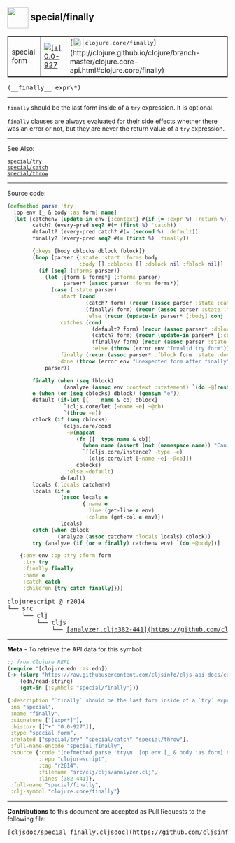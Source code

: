 ## <img width="48px" valign="middle" src="http://i.imgur.com/Hi20huC.png"> special/finally

 <table border="1">
<tr>

<td>special form</td>
<td><a href="https://github.com/cljsinfo/cljs-api-docs/tree/0.0-927"><img valign="middle" alt="[+] 0.0-927" src="https://img.shields.io/badge/+-0.0--927-lightgrey.svg"></a> </td>
<td>
[<img height="24px" valign="middle" src="http://i.imgur.com/1GjPKvB.png"> <samp>clojure.core/finally</samp>](http://clojure.github.io/clojure/branch-master/clojure.core-api.html#clojure.core/finally)
</td>
</tr>
</table>

 <samp>
(__finally__ expr\*)<br>
</samp>

---

`finally` should be the last form inside of a `try` expression. It is optional.

`finally` clauses are always evaluated for their side effects whether there was
an error or not, but they are never the return value of a `try` expression.

---


See Also:

[`special/try`](special_try.md)<br>
[`special/catch`](special_catch.md)<br>
[`special/throw`](special_throw.md)<br>

---


Source code:

```clj
(defmethod parse 'try
  [op env [_ & body :as form] name]
  (let [catchenv (update-in env [:context] #(if (= :expr %) :return %))
        catch? (every-pred seq? #(= (first %) 'catch))
        default? (every-pred catch? #(= (second %) :default))
        finally? (every-pred seq? #(= (first %) 'finally))

        {:keys [body cblocks dblock fblock]}
        (loop [parser {:state :start :forms body
                       :body [] :cblocks [] :dblock nil :fblock nil}]
          (if (seq? (:forms parser))
            (let [[form & forms*] (:forms parser)
                  parser* (assoc parser :forms forms*)]
              (case (:state parser)
                :start (cond
                         (catch? form) (recur (assoc parser :state :catches))
                         (finally? form) (recur (assoc parser :state :finally))
                         :else (recur (update-in parser* [:body] conj form)))
                :catches (cond
                           (default? form) (recur (assoc parser* :dblock form :state :finally))
                           (catch? form) (recur (update-in parser* [:cblocks] conj form))
                           (finally? form) (recur (assoc parser :state :finally))
                           :else (throw (error env "Invalid try form")))
                :finally (recur (assoc parser* :fblock form :state :done))
                :done (throw (error env "Unexpected form after finally"))))
            parser))

        finally (when (seq fblock)
                  (analyze (assoc env :context :statement) `(do ~@(rest fblock))))
        e (when (or (seq cblocks) dblock) (gensym "e"))
        default (if-let [[_ _ name & cb] dblock]
                  `(cljs.core/let [~name ~e] ~@cb)
                  `(throw ~e))
        cblock (if (seq cblocks)
                 `(cljs.core/cond
                   ~@(mapcat
                      (fn [[_ type name & cb]]
                        (when name (assert (not (namespace name)) "Can't qualify symbol in catch"))
                        `[(cljs.core/instance? ~type ~e)
                          (cljs.core/let [~name ~e] ~@cb)])
                      cblocks)
                   :else ~default)
                 default)
        locals (:locals catchenv)
        locals (if e
                 (assoc locals e
                        {:name e
                         :line (get-line e env)
                         :column (get-col e env)})
                 locals)
        catch (when cblock
                (analyze (assoc catchenv :locals locals) cblock))
        try (analyze (if (or e finally) catchenv env) `(do ~@body))]

    {:env env :op :try :form form
     :try try
     :finally finally
     :name e
     :catch catch
     :children [try catch finally]}))
```

 <pre>
clojurescript @ r2014
└── src
    └── clj
        └── cljs
            └── <ins>[analyzer.clj:382-441](https://github.com/clojure/clojurescript/blob/r2014/src/clj/cljs/analyzer.clj#L382-L441)</ins>
</pre>


---

__Meta__ - To retrieve the API data for this symbol:

```clj
;; from Clojure REPL
(require '[clojure.edn :as edn])
(-> (slurp "https://raw.githubusercontent.com/cljsinfo/cljs-api-docs/catalog/cljs-api.edn")
    (edn/read-string)
    (get-in [:symbols "special/finally"]))
```

```clj
{:description "`finally` should be the last form inside of a `try` expression. It is optional.\n\n`finally` clauses are always evaluated for their side effects whether there was\nan error or not, but they are never the return value of a `try` expression.",
 :ns "special",
 :name "finally",
 :signature ["[expr*]"],
 :history [["+" "0.0-927"]],
 :type "special form",
 :related ["special/try" "special/catch" "special/throw"],
 :full-name-encode "special_finally",
 :source {:code "(defmethod parse 'try\n  [op env [_ & body :as form] name]\n  (let [catchenv (update-in env [:context] #(if (= :expr %) :return %))\n        catch? (every-pred seq? #(= (first %) 'catch))\n        default? (every-pred catch? #(= (second %) :default))\n        finally? (every-pred seq? #(= (first %) 'finally))\n\n        {:keys [body cblocks dblock fblock]}\n        (loop [parser {:state :start :forms body\n                       :body [] :cblocks [] :dblock nil :fblock nil}]\n          (if (seq? (:forms parser))\n            (let [[form & forms*] (:forms parser)\n                  parser* (assoc parser :forms forms*)]\n              (case (:state parser)\n                :start (cond\n                         (catch? form) (recur (assoc parser :state :catches))\n                         (finally? form) (recur (assoc parser :state :finally))\n                         :else (recur (update-in parser* [:body] conj form)))\n                :catches (cond\n                           (default? form) (recur (assoc parser* :dblock form :state :finally))\n                           (catch? form) (recur (update-in parser* [:cblocks] conj form))\n                           (finally? form) (recur (assoc parser :state :finally))\n                           :else (throw (error env \"Invalid try form\")))\n                :finally (recur (assoc parser* :fblock form :state :done))\n                :done (throw (error env \"Unexpected form after finally\"))))\n            parser))\n\n        finally (when (seq fblock)\n                  (analyze (assoc env :context :statement) `(do ~@(rest fblock))))\n        e (when (or (seq cblocks) dblock) (gensym \"e\"))\n        default (if-let [[_ _ name & cb] dblock]\n                  `(cljs.core/let [~name ~e] ~@cb)\n                  `(throw ~e))\n        cblock (if (seq cblocks)\n                 `(cljs.core/cond\n                   ~@(mapcat\n                      (fn [[_ type name & cb]]\n                        (when name (assert (not (namespace name)) \"Can't qualify symbol in catch\"))\n                        `[(cljs.core/instance? ~type ~e)\n                          (cljs.core/let [~name ~e] ~@cb)])\n                      cblocks)\n                   :else ~default)\n                 default)\n        locals (:locals catchenv)\n        locals (if e\n                 (assoc locals e\n                        {:name e\n                         :line (get-line e env)\n                         :column (get-col e env)})\n                 locals)\n        catch (when cblock\n                (analyze (assoc catchenv :locals locals) cblock))\n        try (analyze (if (or e finally) catchenv env) `(do ~@body))]\n\n    {:env env :op :try :form form\n     :try try\n     :finally finally\n     :name e\n     :catch catch\n     :children [try catch finally]}))",
          :repo "clojurescript",
          :tag "r2014",
          :filename "src/clj/cljs/analyzer.clj",
          :lines [382 441]},
 :full-name "special/finally",
 :clj-symbol "clojure.core/finally"}

```

---

__Contributions__ to this document are accepted as Pull Requests to the following file:

 <pre>
[cljsdoc/special_finally.cljsdoc](https://github.com/cljsinfo/cljs-api-docs/blob/master/cljsdoc/special_finally.cljsdoc)
</pre>

